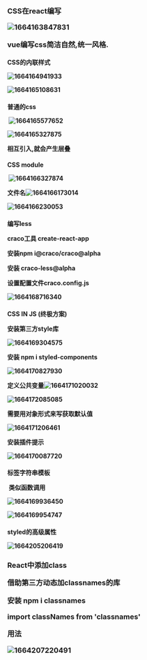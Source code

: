 <h3>CSS在react编写

![1664163847831](C:\Users\dyqiang\AppData\Roaming\Typora\typora-user-images\1664163847831.png)

vue编写css简洁自然,统一风格.

<h4>CSS的内联样式

![1664164941933](C:\Users\dyqiang\AppData\Roaming\Typora\typora-user-images\1664164941933.png)

![1664165108631](C:\Users\dyqiang\AppData\Roaming\Typora\typora-user-images\1664165108631.png)

<h4>普通的css

​    ![1664165577652](C:\Users\dyqiang\AppData\Roaming\Typora\typora-user-images\1664165577652.png)

![1664165327875](C:\Users\dyqiang\AppData\Roaming\Typora\typora-user-images\1664165327875.png)

相互引入,就会产生层叠

<h4>CSS module

​    ![1664166327874](C:\Users\dyqiang\AppData\Roaming\Typora\typora-user-images\1664166327874.png)

文件名![1664166173014](C:\Users\dyqiang\AppData\Roaming\Typora\typora-user-images\1664166173014.png)

![1664166230053](C:\Users\dyqiang\AppData\Roaming\Typora\typora-user-images\1664166230053.png)

<h4>编写less

craco工具 create-react-app

安装npm i@craco/craco@alpha

安装 craco-less@alpha

设置配置文件craco.config.js

![1664168716340](C:\Users\dyqiang\AppData\Roaming\Typora\typora-user-images\1664168716340.png)

<h4>CSS IN JS  (终极方案)

安装第三方style库

![1664169304575](C:\Users\dyqiang\AppData\Roaming\Typora\typora-user-images\1664169304575.png)

安装 npm i styled-components









![1664170827930](C:\Users\dyqiang\AppData\Roaming\Typora\typora-user-images\1664170827930.png)







定义公共变量![1664171020032](C:\Users\dyqiang\AppData\Roaming\Typora\typora-user-images\1664171020032.png)

![1664172085085](C:\Users\dyqiang\AppData\Roaming\Typora\typora-user-images\1664172085085.png)

需要用对象形式来写获取默认值

![1664171206461](C:\Users\dyqiang\AppData\Roaming\Typora\typora-user-images\1664171206461.png)

安装插件提示

![1664170087720](C:\Users\dyqiang\AppData\Roaming\Typora\typora-user-images\1664170087720.png)

<h4>标签字符串模板

​    类似函数调用

![1664169936450](C:\Users\dyqiang\AppData\Roaming\Typora\typora-user-images\1664169936450.png)

![1664169954747](C:\Users\dyqiang\AppData\Roaming\Typora\typora-user-images\1664169954747.png)

<h4>styled的高级属性

![1664205206419](C:\Users\dyqiang\AppData\Roaming\Typora\typora-user-images\1664205206419.png)

<h3>React中添加class

借助第三方动态加classnames的库

安装 npm i classnames

import classNames from 'classnames'

用法

![1664207220491](C:\Users\dyqiang\AppData\Roaming\Typora\typora-user-images\1664207220491.png)

